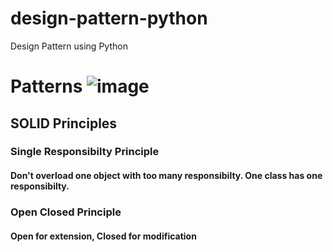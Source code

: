# design-pattern-python
Design Pattern using Python
# Patterns ![image](https://github.com/rupaku/design-pattern-python/assets/40722800/5eb52a6a-0441-4640-9a71-62c7e1c986df)

## SOLID Principles
### Single Responsibilty Principle
#### Don't overload one object with too many responsibilty. One class has one responsibilty.

### Open Closed Principle
#### Open for extension, Closed for modification
